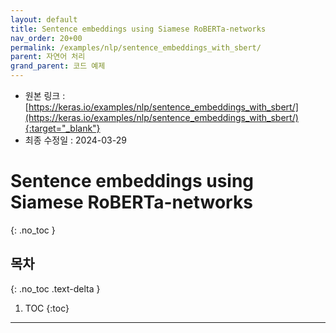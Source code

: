 ```yaml
---
layout: default
title: Sentence embeddings using Siamese RoBERTa-networks
nav_order: 20+00
permalink: /examples/nlp/sentence_embeddings_with_sbert/
parent: 자연어 처리
grand_parent: 코드 예제
---
```


* 원본 링크 : [https://keras.io/examples/nlp/sentence_embeddings_with_sbert/](https://keras.io/examples/nlp/sentence_embeddings_with_sbert/){:target="_blank"}
* 최종 수정일 : 2024-03-29

# Sentence embeddings using Siamese RoBERTa-networks
{: .no_toc }

## 목차
{: .no_toc .text-delta }

1. TOC
{:toc}

---
